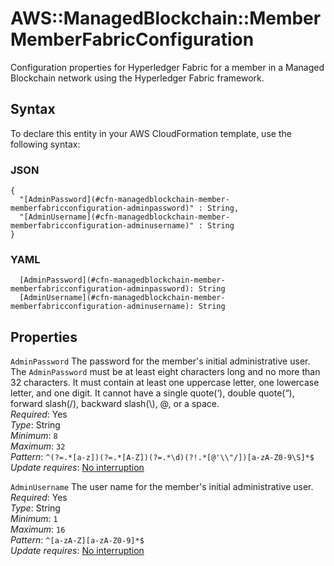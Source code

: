 # AWS::ManagedBlockchain::Member MemberFabricConfiguration<a name="aws-properties-managedblockchain-member-memberfabricconfiguration"></a>

Configuration properties for Hyperledger Fabric for a member in a Managed Blockchain network using the Hyperledger Fabric framework\.

## Syntax<a name="aws-properties-managedblockchain-member-memberfabricconfiguration-syntax"></a>

To declare this entity in your AWS CloudFormation template, use the following syntax:

### JSON<a name="aws-properties-managedblockchain-member-memberfabricconfiguration-syntax.json"></a>

```
{
  "[AdminPassword](#cfn-managedblockchain-member-memberfabricconfiguration-adminpassword)" : String,
  "[AdminUsername](#cfn-managedblockchain-member-memberfabricconfiguration-adminusername)" : String
}
```

### YAML<a name="aws-properties-managedblockchain-member-memberfabricconfiguration-syntax.yaml"></a>

```
  [AdminPassword](#cfn-managedblockchain-member-memberfabricconfiguration-adminpassword): String
  [AdminUsername](#cfn-managedblockchain-member-memberfabricconfiguration-adminusername): String
```

## Properties<a name="aws-properties-managedblockchain-member-memberfabricconfiguration-properties"></a>

`AdminPassword`  <a name="cfn-managedblockchain-member-memberfabricconfiguration-adminpassword"></a>
The password for the member's initial administrative user\. The `AdminPassword` must be at least eight characters long and no more than 32 characters\. It must contain at least one uppercase letter, one lowercase letter, and one digit\. It cannot have a single quote\(‘\), double quote\(“\), forward slash\(/\), backward slash\(\\\), @, or a space\.  
*Required*: Yes  
*Type*: String  
*Minimum*: `8`  
*Maximum*: `32`  
*Pattern*: `^(?=.*[a-z])(?=.*[A-Z])(?=.*\d)(?!.*[@'\\"/])[a-zA-Z0-9\S]*$`  
*Update requires*: [No interruption](https://docs.aws.amazon.com/AWSCloudFormation/latest/UserGuide/using-cfn-updating-stacks-update-behaviors.html#update-no-interrupt)

`AdminUsername`  <a name="cfn-managedblockchain-member-memberfabricconfiguration-adminusername"></a>
The user name for the member's initial administrative user\.  
*Required*: Yes  
*Type*: String  
*Minimum*: `1`  
*Maximum*: `16`  
*Pattern*: `^[a-zA-Z][a-zA-Z0-9]*$`  
*Update requires*: [No interruption](https://docs.aws.amazon.com/AWSCloudFormation/latest/UserGuide/using-cfn-updating-stacks-update-behaviors.html#update-no-interrupt)